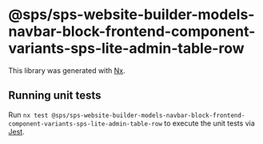 # @sps/sps-website-builder-models-navbar-block-frontend-component-variants-sps-lite-admin-table-row

This library was generated with [Nx](https://nx.dev).

## Running unit tests

Run `nx test @sps/sps-website-builder-models-navbar-block-frontend-component-variants-sps-lite-admin-table-row` to execute the unit tests via [Jest](https://jestjs.io).
